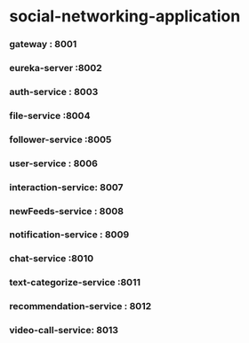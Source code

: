 # social-networking-application

### gateway : 8001
### eureka-server :8002
### auth-service : 8003
### file-service :8004
### follower-service :8005
### user-service : 8006
### interaction-service: 8007 
### newFeeds-service : 8008 
### notification-service : 8009 
### chat-service :8010
### text-categorize-service :8011
### recommendation-service : 8012
### video-call-service: 8013

